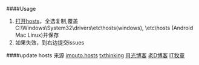 ﻿####Usage
1. [打开hosts](https://raw.githubusercontent.com/DingSoung/hosts/master/hosts)，全选复制,覆盖C:\Windows\System32\drivers\etc\hosts(windows), \etc\hosts (Android Mac Linux)并保存
2. 如果失效，到右边提交issues

####update
hosts 来源 [imouto.hosts](https://github.com/zxdrive/imouto.host)
[txthinking](https://github.com/txthinking/google-hosts.git)
[月光博客](http://blog.sina.com.cn/s/blog_591839200102v44p.html?tj=1)
[老D博客](http://laod.cn/black-technology/hosts.html)
[IT牧童](http://itmutong.com/itbaike/%E6%9C%80%E6%96%B0%E4%BF%AE%E6%94%B9hosts%E4%B8%8A%E8%B0%B7%E6%AD%8C/)